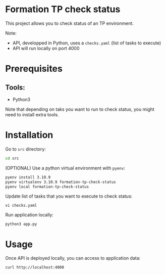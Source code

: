 # Formation TP check status

This project allows you to check status of an TP environment.

Note: 
- API, developped in Python, uses a `checks.yaml` (list of tasks to execute)
- API will run locally on port 4000

# Prerequisites

## Tools: 
- Python3

Note that depending on taks you want to run to check status, you might need to install extra tools.

# Installation

Go to `src` directory:
```bash
cd src
```

(OPTIONAL) Use a python virtual environment with `pyenv`:
```bash
pyenv install 3.10.9
pyenv virtualenv 3.10.9 formation-tp-check-status
pyenv local formation-tp-check-status
```

Update list of tasks that you want to execute to check status: 
```
vi checks.yaml
```

Run application locally:
```
python3 app.py
```

# Usage
Once API is deployed locally, you can access to application data:
```
curl http://localhost:4000
```

